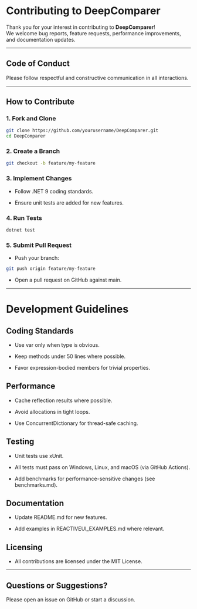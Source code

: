 ﻿# Contributing to DeepComparer

Thank you for your interest in contributing to **DeepComparer**!  
We welcome bug reports, feature requests, performance improvements, and documentation updates.

---

## Code of Conduct
Please follow respectful and constructive communication in all interactions.

---

## How to Contribute

### 1. Fork and Clone
```bash
git clone https://github.com/yourusername/DeepComparer.git
cd DeepComparer
```

### 2. Create a Branch

```bash
git checkout -b feature/my-feature
```

### 3. Implement Changes

- Follow .NET 9 coding standards.

- Ensure unit tests are added for new features.

### 4. Run Tests

```bash
dotnet test
```

### 5. Submit Pull Request

- Push your branch:
```bash
git push origin feature/my-feature
```

- Open a pull request on GitHub against main.

---

# Development Guidelines
## Coding Standards

- Use var only when type is obvious.

- Keep methods under 50 lines where possible.

- Favor expression-bodied members for trivial properties.

## Performance

- Cache reflection results where possible.

- Avoid allocations in tight loops.

- Use ConcurrentDictionary for thread-safe caching.

## Testing

- Unit tests use xUnit.

- All tests must pass on Windows, Linux, and macOS (via GitHub Actions).

- Add benchmarks for performance-sensitive changes (see benchmarks.md).

## Documentation

- Update README.md for new features.

- Add examples in REACTIVEUI_EXAMPLES.md where relevant.

## Licensing

- All contributions are licensed under the MIT License.

---

## Questions or Suggestions?

Please open an issue on GitHub or start a discussion.


